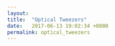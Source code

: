 ```yaml
---
layout: 
title:  "Optical Tweezers"
date:   2017-06-13 19:02:34 +0800
permalink: optical_tweezers
---
```


